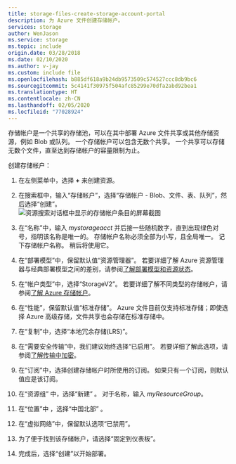```yaml
---
title: storage-files-create-storage-account-portal
description: 为 Azure 文件创建存储帐户。
services: storage
author: WenJason
ms.service: storage
ms.topic: include
origin.date: 03/28/2018
ms.date: 02/10/2020
ms.author: v-jay
ms.custom: include file
ms.openlocfilehash: b885df618a9b24db9573509c574527ccc8db9bc6
ms.sourcegitcommit: 5c4141f30975f504afc85299e70dfa2abd92bea1
ms.translationtype: HT
ms.contentlocale: zh-CN
ms.lasthandoff: 02/05/2020
ms.locfileid: "77028924"
---
```

存储帐户是一个共享的存储池，可以在其中部署 Azure 文件共享或其他存储资源，例如 Blob 或队列。 一个存储帐户可以包含无数个共享。 一个共享可以存储无数个文件，直至达到存储帐户的容量限制为止。

创建存储帐户：

1. 在左侧菜单中，选择 **+** 来创建资源。
2. 在搜索框中，输入“存储帐户”，选择“存储帐户 - Blob、文件、表、队列”，然后选择“创建”。   
    ![资源搜索对话框中显示的存储帐户条目的屏幕截图](../articles/storage/files/media/storage-how-to-use-files-portal/create-storage-account-1.png)

3. 在“名称”中，输入 *mystorageacct* 并后接一些随机数字，直到出现绿色对号，指明该名称是唯一的。  存储帐户名称必须全部为小写，且全局唯一。 记下存储帐户名称。 稍后将使用它。 
4. 在“部署模型”中，保留默认值“资源管理器”。   若要详细了解 Azure 资源管理器与经典部署模型之间的差别，请参阅[了解部署模型和资源状态](../articles/azure-resource-manager/management/deployment-models.md)。
5. 在“帐户类型”中，选择“StorageV2”。   若要详细了解不同类型的存储帐户，请参阅[了解 Azure 存储帐户](../articles/storage/common/storage-account-options.md?toc=%2fstorage%2ffiles%2ftoc.json)。
6. 在“性能”，保留默认值“标准存储”。   Azure 文件目前仅支持标准存储；即使选择 Azure 高级存储，文件共享也会存储在标准存储中。
7. 在“复制”中，选择“本地冗余存储(LRS)”。   
8. 在“需要安全传输”中，我们建议始终选择“已启用”。   若要详细了解此选项，请参阅[了解传输中加密](../articles/storage/common/storage-require-secure-transfer.md?toc=%2fstorage%2ffiles%2ftoc.json)。
9. 在“订阅”中，选择创建存储帐户时所使用的订阅。  如果只有一个订阅，则默认值应是该订阅。
10. 在“资源组”  中，选择“新建”  。 对于名称，输入 *myResourceGroup*。
11. 在“位置”中  ，选择“中国北部”  。
12. 在“虚拟网络”中，保留默认选项“已禁用”。   
13. 为了便于找到该存储帐户，请选择“固定到仪表板”。 
14. 完成后，选择“创建”以开始部署。 